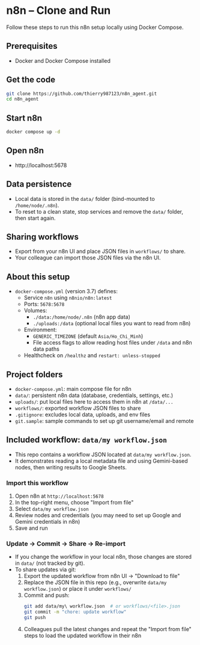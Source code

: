# n8n – Clone and Run

Follow these steps to run this n8n setup locally using Docker Compose.

## Prerequisites
- Docker and Docker Compose installed

## Get the code
```bash
git clone https://github.com/thierry987123/n8n_agent.git
cd n8n_agent
```

## Start n8n
```bash
docker compose up -d
```

## Open n8n
- http://localhost:5678

## Data persistence
- Local data is stored in the `data/` folder (bind-mounted to `/home/node/.n8n`).
- To reset to a clean state, stop services and remove the `data/` folder, then start again.

## Sharing workflows
- Export from your n8n UI and place JSON files in `workflows/` to share.
- Your colleague can import those JSON files via the n8n UI.

## About this setup
- `docker-compose.yml` (version 3.7) defines:
  - Service `n8n` using `n8nio/n8n:latest`
  - Ports: `5678:5678`
  - Volumes:
    - `./data:/home/node/.n8n` (n8n app data)
    - `./uploads:/data` (optional local files you want to read from n8n)
  - Environment:
    - `GENERIC_TIMEZONE` (default `Asia/Ho_Chi_Minh`)
    - File access flags to allow reading host files under `/data` and n8n data paths
  - Healthcheck on `/healthz` and `restart: unless-stopped`

## Project folders
- `docker-compose.yml`: main compose file for n8n
- `data/`: persistent n8n data (database, credentials, settings, etc.)
- `uploads/`: put local files here to access them in n8n at `/data/...`
- `workflows/`: exported workflow JSON files to share
- `.gitignore`: excludes local data, uploads, and env files
- `git.sample`: sample commands to set up git username/email and remote

## Included workflow: `data/my workflow.json`
- This repo contains a workflow JSON located at `data/my workflow.json`.
- It demonstrates reading a local metadata file and using Gemini-based nodes, then writing results to Google Sheets.

### Import this workflow
1. Open n8n at `http://localhost:5678`
2. In the top-right menu, choose "Import from file"
3. Select `data/my workflow.json`
4. Review nodes and credentials (you may need to set up Google and Gemini credentials in n8n)
5. Save and run

### Update → Commit → Share → Re-import
- If you change the workflow in your local n8n, those changes are stored in `data/` (not tracked by git).
- To share updates via git:
  1. Export the updated workflow from n8n UI → "Download to file"
  2. Replace the JSON file in this repo (e.g., overwrite `data/my workflow.json`) or place it under `workflows/`
  3. Commit and push:
     ```bash
     git add data/my\ workflow.json  # or workflows/<file>.json
     git commit -m "chore: update workflow"
     git push
     ```
  4. Colleagues pull the latest changes and repeat the "Import from file" steps to load the updated workflow in their n8n
